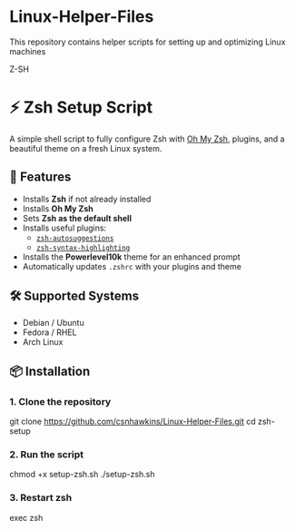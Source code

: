 # Linux-Helper-Files
This repository contains helper scripts for setting up and optimizing Linux machines

Z-SH
# ⚡ Zsh Setup Script

A simple shell script to fully configure Zsh with [Oh My Zsh](https://ohmyz.sh/), plugins, and a beautiful theme on a fresh Linux system.

## 🚀 Features

- Installs **Zsh** if not already installed
- Installs **Oh My Zsh**
- Sets **Zsh as the default shell**
- Installs useful plugins:
  - [`zsh-autosuggestions`](https://github.com/zsh-users/zsh-autosuggestions)
  - [`zsh-syntax-highlighting`](https://github.com/zsh-users/zsh-syntax-highlighting)
- Installs the **Powerlevel10k** theme for an enhanced prompt
- Automatically updates `.zshrc` with your plugins and theme

## 🛠️ Supported Systems

- Debian / Ubuntu
- Fedora / RHEL
- Arch Linux

## 📦 Installation

### 1. Clone the repository

git clone https://github.com/csnhawkins/Linux-Helper-Files.git
cd zsh-setup

### 2. Run the script

chmod +x setup-zsh.sh
./setup-zsh.sh

### 3. Restart zsh

exec zsh

